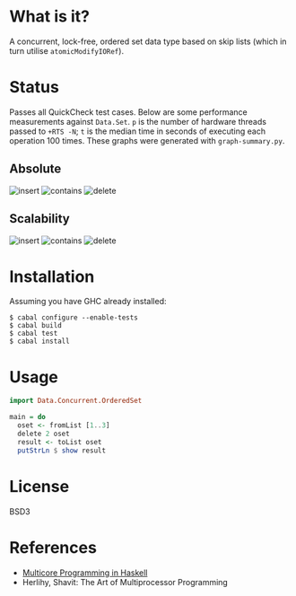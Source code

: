 # What is it?

A concurrent, lock-free, ordered set data type based on skip lists (which in
turn utilise `atomicModifyIORef`).


# Status

Passes all QuickCheck test cases.  Below are some performance measurements
against `Data.Set`.  `p` is the number of hardware threads passed to `+RTS -N`;
`t` is the median time in seconds of executing each operation 100 times. These
graphs were generated with `graph-summary.py`.

## Absolute

![insert](http://adaszko.github.io/concurrent-ordered-set/artifacts/insert-comparison.svg "insert")
![contains](http://adaszko.github.io/concurrent-ordered-set/artifacts/contains-comparison.svg "contains")
![delete](http://adaszko.github.io/concurrent-ordered-set/artifacts/delete-comparison.svg "delete")


## Scalability

![insert](http://adaszko.github.io/concurrent-ordered-set/artifacts/insert-scalability.svg "insert")
![contains](http://adaszko.github.io/concurrent-ordered-set/artifacts/contains-scalability.svg "contains")
![delete](http://adaszko.github.io/concurrent-ordered-set/artifacts/delete-scalability.svg "delete")


# Installation

Assuming you have GHC already installed:

    $ cabal configure --enable-tests
    $ cabal build
    $ cabal test
    $ cabal install


# Usage

```haskell
import Data.Concurrent.OrderedSet

main = do
  oset <- fromList [1..3]
  delete 2 oset
  result <- toList oset
  putStrLn $ show result
```


# License

BSD3


# References

* [Multicore Programming in Haskell](http://www.infoq.com/presentations/Multicore-Programming-in-Haskell)
* Herlihy, Shavit: The Art of Multiprocessor Programming

